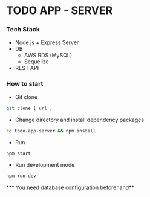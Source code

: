 # TODO APP - SERVER

### Tech Stack

- Node.js + Express Server
- DB
  - AWS RDS (MySQL)
  - Sequelize
- REST API

### How to start

- Git clone

```bash
git clone [ url ]
```

- Change directory and install dependency packages

```bash
cd todo-app-server && npm install
```

- Run

```bash
npm start
```

- Run development mode

```bash
npm run dev
```

*** You need database configuration beforehand**
